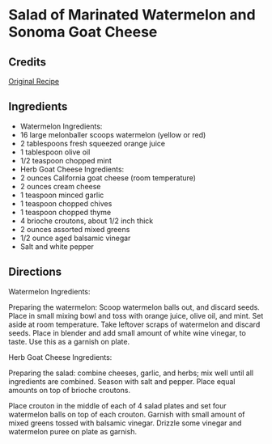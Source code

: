 # Salad of Marinated Watermelon and Sonoma Goat Cheese 

<!-- BEGIN content -->

## Credits

[Original Recipe](http://www.foodnetwork.com/food/recipes/recipe/0,,FOOD_9936_17365,00.html "http://www.foodnetwork.com/food/recipes/recipe/0,,FOOD 9936 17365,00.html")

## Ingredients

- Watermelon Ingredients: 
- 16 large melonballer scoops watermelon (yellow or red) 
- 2 tablespoons fresh squeezed orange juice 
- 1 tablespoon olive oil 
- 1/2 teaspoon chopped mint
- Herb Goat Cheese Ingredients: 
- 2 ounces California goat cheese (room temperature) 
- 2 ounces cream cheese 
- 1 teaspoon minced garlic 
- 1 teaspoon chopped chives 
- 1 teaspoon chopped thyme 
- 4 brioche croutons, about 1/2 inch thick 
- 2 ounces assorted mixed greens 
- 1/2 ounce aged balsamic vinegar 
- Salt and white pepper

## Directions

Watermelon Ingredients:   
  
 Preparing the watermelon: Scoop watermelon balls out, and discard seeds. Place in small mixing bowl and toss with orange juice, olive oil, and mint. Set aside at room temperature. Take leftover scraps of watermelon and discard seeds. Place in blender and add small amount of white wine vinegar, to taste. Use this as a garnish on plate.  
  
 Herb Goat Cheese Ingredients:   
  
 Preparing the salad: combine cheeses, garlic, and herbs; mix well until all ingredients are combined. Season with salt and pepper. Place equal amounts on top of brioche croutons.   
  
 Place crouton in the middle of each of 4 salad plates and set four watermelon balls on top of each crouton. Garnish with small amount of mixed greens tossed with balsamic vinegar. Drizzle some vinegar and watermelon puree on plate as garnish.

<!-- END content -->


